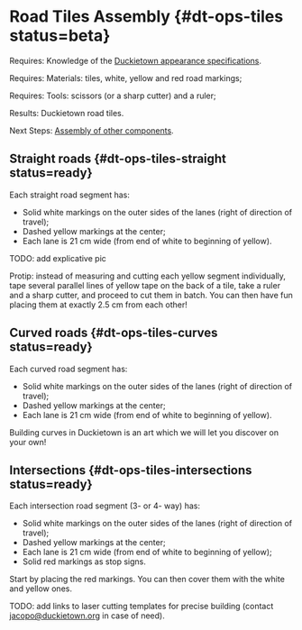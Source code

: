 # Road Tiles Assembly {#dt-ops-tiles status=beta}

<div class='requirements' markdown="1">

Requires: Knowledge of the [Duckietown appearance specifications](#dt-ops-appearance-specifications).

Requires: Materials: tiles, white, yellow and red road markings;

Requires: Tools: scissors (or a sharp cutter) and a ruler;  

Results: Duckietown road tiles.

Next Steps: [Assembly of other components](#dt-ops-assembly).

</div>

## Straight roads {#dt-ops-tiles-straight status=ready}

Each straight road segment has:

* Solid white markings on the outer sides of the lanes (right of direction of travel);
* Dashed yellow markings at the center;
* Each lane is 21 cm wide (from end of white to beginning of yellow).

TODO: add explicative pic

Protip: instead of measuring and cutting each yellow segment individually, tape several parallel lines of yellow tape on the back of a tile, take a ruler and a sharp cutter, and proceed to cut them in batch. You can then have fun placing them at exactly 2.5 cm from each other!


## Curved roads {#dt-ops-tiles-curves status=ready}

Each curved road segment has:

* Solid white markings on the outer sides of the lanes (right of direction of travel);
* Dashed yellow markings at the center;
* Each lane is 21 cm wide (from end of white to beginning of yellow).

Building curves in Duckietown is an art which we will let you discover on your own!


## Intersections {#dt-ops-tiles-intersections status=ready}

Each intersection road segment (3- or 4- way) has:

* Solid white markings on the outer sides of the lanes (right of direction of travel);
* Dashed yellow markings at the center;
* Each lane is 21 cm wide (from end of white to beginning of yellow);
* Solid red markings as stop signs.

Start by placing the red markings. You can then cover them with the white and yellow ones.


TODO: add links to laser cutting templates for precise building (contact jacopo@duckietown.org in case of need).
